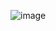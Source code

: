 
![image](https://cloud.githubusercontent.com/assets/17459420/26571947/e382b63e-44cc-11e7-870b-889fd17e756e.png)
